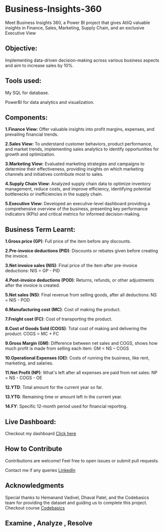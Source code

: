 # Business-Insights-360
Meet Business Insights 360, a Power BI project that gives AtliQ valuable insights in Finance, Sales, Marketing, Supply Chain, and an exclusive Executive View

## Objective:
Implementing data-driven decision-making across various business aspects and  aim to increase sales by 10%.

## Tools used:
My SQL for database.
                                                                                                        
PowerBI for data analytics and visualization.

## Components:
**1.Finance View:** Offer valuable insights into profit margins, expenses, and prevailing financial trends.

**2.Sales View:** To understand customer behaviors, product performance, and market trends, implementing sales analytics to identify opportunities for growth and optimization.

**3.Marketing View:** Evaluated marketing strategies and campaigns to determine their effectiveness, providing insights on which marketing channels and initiatives contribute most to sales.

**4.Supply Chain View:** Analyzed supply chain data to optimize inventory management, reduce costs, and improve efficiency, identifying potential bottlenecks or inefficiencies in the supply chain.

**5.Executive View:** Developed an executive-level dashboard providing a comprehensive overview of the business, presenting key performance indicators (KPIs) and critical metrics for informed decision-making.

## Business Term Learnt:

**1.Gross price (GP)**: Full price of the item before any discounts. 

**2.Pre-invoice deductions (PID)**: Discounts or rebates given before creating the invoice.

**3.Net invoice sales (NIS)**: Final price of the item after pre-invoice deductions: NIS = GP - PID 

**4.Post-invoice deductions (POD)**: Returns, refunds, or other adjustments after the invoice is created.

**5.Net sales (NS)**: Final revenue from selling goods, after all deductions: NS = NIS - POD 

**6.Manufacturing cost (MC)**: Cost of making the product.

**7.Freight cost (FC)**: Cost of transporting the product.

**8.Cost of Goods Sold (COGS)**: Total cost of making and delivering the product: COGS = MC + FC
 
**9.Gross Margin (GM)**: Difference between net sales and COGS, shows how much profit is made from selling each item: GM = NS – COGS

**10.Operational Expenses (OE)**: Costs of running the business, like rent, marketing, and salaries.

**11.Net Profit (NP)**: What's left after all expenses are paid from net sales: NP = NS - COGS - OE

**12.YTD**: Total amount for the current year so far. 

**13.YTG**: Remaining time or amount left in the current year. 

**14.FY**: Specific 12-month period used for financial reporting.


## Live Dashboard:

Checkout my dashboard [Click here](https://app.powerbi.com/view?r=eyJrIjoiNmQ2YWQyYWItOGY5Ny00OWIwLTk5ZjAtODM5NjBkZDI4OGFmIiwidCI6ImM2ZTU0OWIzLTVmNDUtNDAzMi1hYWU5LWQ0MjQ0ZGM1YjJjNCJ9)

## How to Contribute

Contributions are welcome! Feel free to open issues or submit pull requests.

Contact me if any queries [LinkedIn](https://www.linkedin.com/in/hari-shankar123/)

## Acknowledgments

Special thanks to Hemanand Vadivel, Dhaval Patel, and the Codebasics team for providing the dataset and guiding us to complete this project.
Checkout course [Codebasics](https://codebasics.io/login)

##  Examine , Analyze ,  Resolve 










